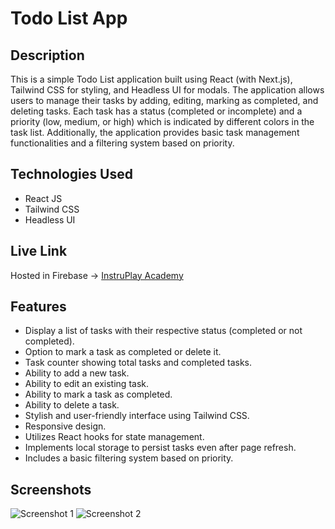 # Todo List App

## Description

This is a simple Todo List application built using React (with Next.js), Tailwind CSS for styling, and Headless UI for modals. The application allows users to manage their tasks by adding, editing, marking as completed, and deleting tasks. Each task has a status (completed or incomplete) and a priority (low, medium, or high) which is indicated by different colors in the task list. Additionally, the application provides basic task management functionalities and a filtering system based on priority.

## Technologies Used

- React JS
- Tailwind CSS
- Headless UI

## Live Link

Hosted in Firebase -> [InstruPlay Academy](https://instruplay-live.web.app/)

## Features

- Display a list of tasks with their respective status (completed or not completed).
- Option to mark a task as completed or delete it.
- Task counter showing total tasks and completed tasks.
- Ability to add a new task.
- Ability to edit an existing task.
- Ability to mark a task as completed.
- Ability to delete a task.
- Stylish and user-friendly interface using Tailwind CSS.
- Responsive design.
- Utilizes React hooks for state management.
- Implements local storage to persist tasks even after page refresh.
- Includes a basic filtering system based on priority.

## Screenshots

![Screenshot 1](/screenshots/screenshot1.png)
![Screenshot 2](/screenshots/screenshot2.png)